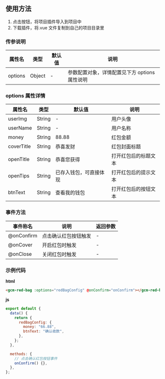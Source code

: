 ## 使用方法

1. 点击按钮，将项目插件导入到项目中
2. 下载插件，将.vue 文件复制到自己的项目目录里

### 传参说明

| 属性名  | 类型   | 默认值 | 说明                                          |
| ------- | ------ | ------ | --------------------------------------------- |
| options | Object | -      | 参数配置对象，详情配置见下方 options 属性说明 |

### options 属性详情

| 属性名     | 类型   | 默认值                 | 说明                 |
| ---------- | ------ | ---------------------- | -------------------- |
| userImg    | String | -                      | 用户头像             |
| userName   | String | -                      | 用户名称             |
| money      | String | 88.88                  | 红包金额             |
| coverTitle | String | 恭喜发财               | 红包封面标题         |
| openTitle  | String | 恭喜您获得             | 打开红包后的标题文本 |
| openTips   | String | 已存入钱包，可直接体现 | 打开红包后的提示文本 |
| btnText    | String | 查看我的钱包           | 打开红包后的按钮文本 |

### 事件方法

| 事件称名   | 说明                 | 返回参数 |
| ---------- | -------------------- | -------- |
| @onConfirm | 点击确认红包按钮触发 | -        |
| @onCover   | 开启红包时触发       | -        |
| @onClose   | 关闭红包时触发       | -        |

### 示例代码

**html**

```html
<gcm-red-bag :options="redBagConfig" @onConfirm="onConfirm"></gcm-red-bag>
```

**js**

```js
export default {
  data() {
    return {
      redBagConfig: {
        money: "66.88",
        btnText: "确认收款",
      },
    };
  },

  methods: {
    // 点击确认红包按钮事件
    onConfirm() {},
  },
};
```
